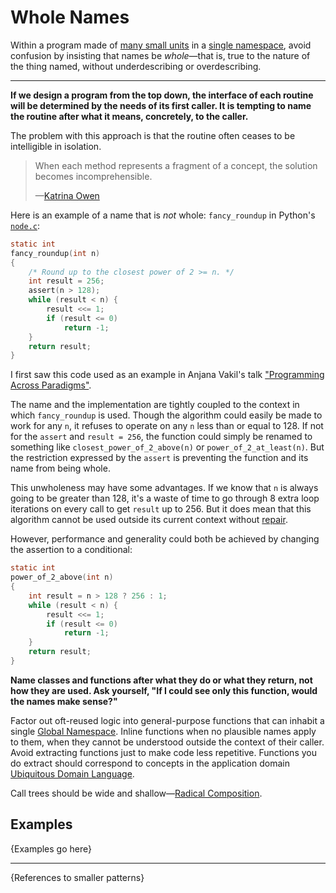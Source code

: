 # Whole Names

Within a program made of [many small units](./many-small-units.md) in a
[single namespace](./single-namespace), avoid confusion by insisting that
names be *whole*—that is, true to the nature of the thing named, without
underdescribing or overdescribing.

---

**If we design a program from the top down, the interface of each routine will
be determined by the needs of its first caller. It is tempting to name the
routine after what it means, concretely, to the caller.**

The problem with this approach is that the routine often ceases to be intelligible in
isolation.

> When each method represents a fragment of a concept, the solution becomes incomprehensible.
>
> —[Katrina Owen](https://www.sitepoint.com/whats-in-a-name-anti-patterns-to-a-hard-problem/)

Here is an example of a name that is *not* whole: `fancy_roundup` in Python's [`node.c`](http://svn.python.org/projects/python/branches/py3k/Parser/node.c):

```c
static int
fancy_roundup(int n)
{
    /* Round up to the closest power of 2 >= n. */
    int result = 256;
    assert(n > 128);
    while (result < n) {
        result <<= 1;
        if (result <= 0)
            return -1;
    }
    return result;
}
```

I first saw this code used as an example in Anjana Vakil's talk ["Programming Across Paradigms"](https://www.youtube.com/watch?v=Pg3UeB-5FdA).

The name and the implementation are tightly coupled to the context in which `fancy_roundup`
is used. Though the algorithm could easily be made to work for any `n`, it refuses to operate
on any `n` less than or equal to 128. If not for the `assert` and `result = 256`, the function could simply be
renamed to something like `closest_power_of_2_above(n)` or `power_of_2_at_least(n)`. But the
restriction expressed by the `assert` is preventing the function and its name from being whole.

This unwholeness may have some advantages. If we know that `n` is always going to be greater than 128,
it's a waste of time to go through 8 extra loop iterations on every call to get `result` up to 256.
But it does mean that this algorithm cannot be used outside its current context without [repair](https://patterns-dev.github.io/patterns/newpat/newpat104/newpat104.htm#pat104).

However, performance and generality could both be achieved by changing the assertion to a conditional:

```c
static int
power_of_2_above(int n)
{
    int result = n > 128 ? 256 : 1;
    while (result < n) {
        result <<= 1;
        if (result <= 0)
            return -1;
    }
    return result;
}
```

**Name classes and functions after what they do or what they return, not how they are used. Ask
yourself, "If I could see only this function, would the names make sense?"**

Factor out oft-reused logic into general-purpose functions that can
inhabit a single [Global Namespace](./global-namespace.md). Inline functions
when no plausible names apply to them, when they cannot be understood outside
the context of their caller. Avoid extracting functions just to make code less repetitive.
Functions you do extract should correspond to concepts in the application domain
[Ubiquitous Domain Language](./ubiquitous-domain-language.md).

Call trees should be wide
and shallow—[Radical Composition](./radical-composition.md).

## Examples

{Examples go here}

---

{References to smaller patterns}
